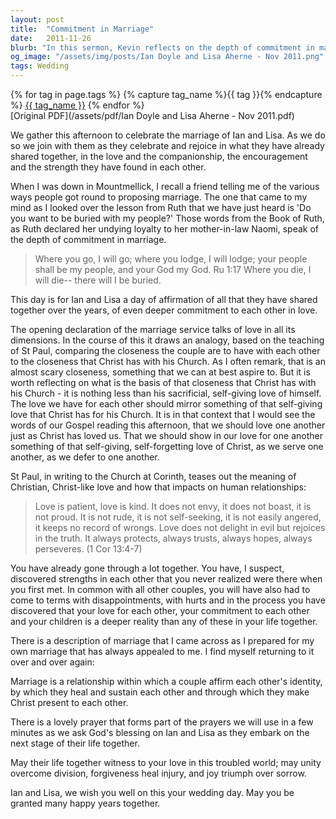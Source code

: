 ```yaml
---
layout: post
title:  "Commitment in Marriage"
date:   2011-11-26
blurb: "In this sermon, Kevin reflects on the depth of commitment in marriage, drawing parallels between the love shared by a couple and the love Christ has for his Church. He emphasizes the self-giving nature of love and its reflection in the marital bond. The sermon also explores the challenges and strengths discovered within a relationship, highlighting the importance of affirmation, healing, and making Christ present to one another."
og_image: "/assets/img/posts/Ian Doyle and Lisa Aherne - Nov 2011.png"
tags: Wedding
---    
```

<div class="tag-pills">
  {% for tag in page.tags %}
    {% capture tag_name %}{{ tag }}{% endcapture %}
    <a href="{{ site.baseurl }}/tag/{{ tag_name | slugify }}" class="tag-pill">{{ tag_name }}</a>
  {% endfor %}
</div>
[Original PDF](/assets/pdf/Ian Doyle and Lisa Aherne - Nov 2011.pdf)

We gather this afternoon to celebrate the marriage of Ian and Lisa. As we do so we join with them as they celebrate and rejoice in what they have already shared together, in the love and the companionship, the encouragement and the strength they have found in each other.

When I was down in Mountmellick, I recall a friend telling me of the various ways people got round to proposing marriage. The one that came to my mind as I looked over the lesson from Ruth that we have just heard is 'Do you want to be buried with my people?' Those words from the Book of Ruth, as Ruth declared her undying loyalty to her mother-in-law Naomi, speak of the depth of commitment in marriage.

> Where you go, I will go;
> where you lodge, I will lodge;
> your people shall be my people,
> and your God my God.
> Ru 1:17 Where you die, I will die--
> there will I be buried.

This day is for Ian and Lisa a day of affirmation of all that they have shared together over the years, of even deeper commitment to each other in love.

The opening declaration of the marriage service talks of love in all its dimensions. In the course of this it draws an analogy, based on the teaching of St Paul, comparing the closeness the couple are to have with each other to the closeness that Christ has with his Church. As I often remark, that is an almost scary closeness, something that we can at best aspire to. But it is worth reflecting on what is the basis of that closeness that Christ has with his Church - it is nothing less than his sacrificial, self-giving love of himself. The love we have for each other should mirror something of that self-giving love that Christ has for his Church. It is in that context that I would see the words of our Gospel reading this afternoon, that we should love one another just as Christ has loved us. That we should show in our love for one another something of that self-giving, self-forgetting love of Christ, as we serve one another, as we defer to one another.

St Paul, in writing to the Church at Corinth, teases out the meaning of Christian, Christ-like love and how that impacts on human relationships:

> Love is patient, love is kind. It does not envy, it does not boast, it is not proud.
> It is not rude, it is not self-seeking, it is not easily angered, it keeps no record of wrongs. Love does not delight in evil but rejoices in the truth. It always protects, always trusts, always hopes, always perseveres. (1 Cor 13:4-7)

You have already gone through a lot together. You have, I suspect, discovered strengths in each other that you never realized were there when you first met. In common with all other couples, you will have also had to come to terms with disappointments, with hurts and in the process you have discovered that your love for each other, your commitment to each other and your children is a deeper reality than any of these in your life together.

There is a description of marriage that I came across as I prepared for my own marriage that has always appealed to me. I find myself returning to it over and over again:

Marriage is a relationship within which a couple affirm each other's identity, by which they heal and sustain each other and through which they make Christ present to each other.

There is a lovely prayer that forms part of the prayers we will use in a few minutes as we ask God's blessing on Ian and Lisa as they embark on the next stage of their life together.

May their life together witness to your love in this troubled world; may unity overcome division, forgiveness heal injury, and joy triumph over sorrow.

Ian and Lisa, we wish you well on this your wedding day. May you be granted many happy years together.
